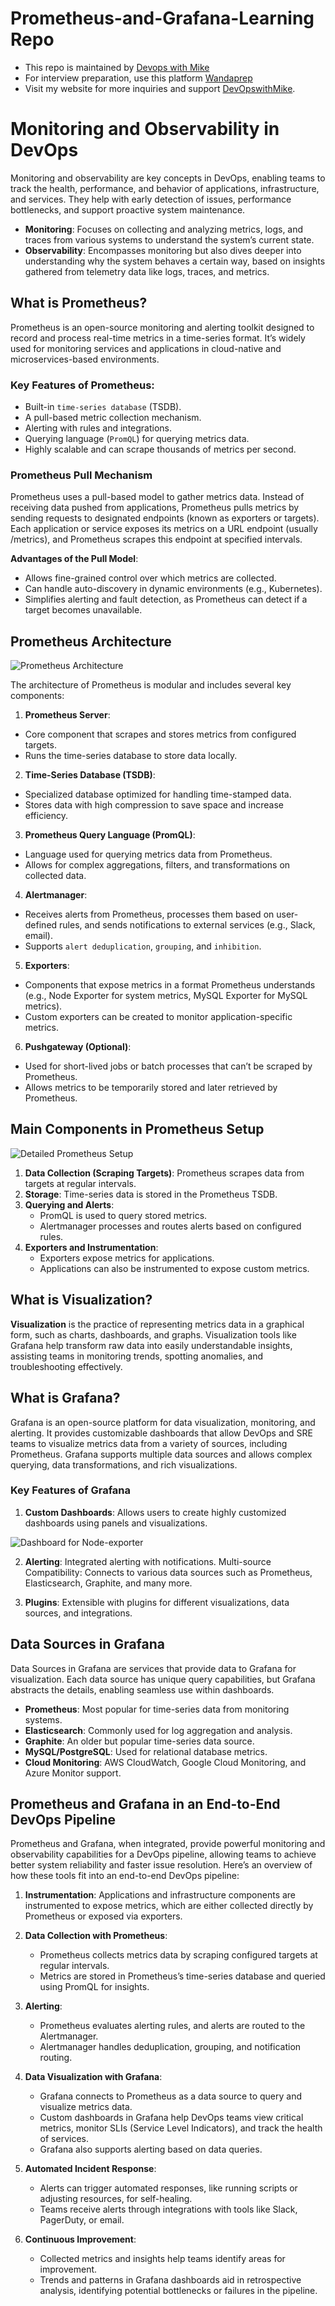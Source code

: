 # Prometheus-and-Grafana-Learning Repo
- This repo is maintained by [Devops with Mike](https://www.youtube.com/@DevOpsWithMike0/videos/)
- For interview preparation, use this platform [Wandaprep](http://www.wandaprep.com/)
- Visit my website for more inquiries and support [DevOpswithMike](https://devopswithmike.tech/).


# Monitoring and Observability in DevOps
Monitoring and observability are key concepts in DevOps, enabling teams to track the health, performance, and behavior of applications, infrastructure, and services. They help with early detection of issues, performance bottlenecks, and support proactive system maintenance.

- **Monitoring**: Focuses on collecting and analyzing metrics, logs, and traces from various systems to understand the system’s current state.
- **Observability**: Encompasses monitoring but also dives deeper into understanding why the system behaves a certain way, based on insights gathered from telemetry data like logs, traces, and metrics.

## What is Prometheus?
Prometheus is an open-source monitoring and alerting toolkit designed to record and process real-time metrics in a time-series format. It’s widely used for monitoring services and applications in cloud-native and microservices-based environments.

### Key Features of Prometheus:

* Built-in `time-series database` (TSDB).
* A pull-based metric collection mechanism.
* Alerting with rules and integrations.
* Querying language (`PromQL`) for querying metrics data.
* Highly scalable and can scrape thousands of metrics per second.

### Prometheus Pull Mechanism
Prometheus uses a pull-based model to gather metrics data. Instead of receiving data pushed from applications, Prometheus pulls metrics by sending requests to designated endpoints (known as exporters or targets). Each application or service exposes its metrics on a URL endpoint (usually /metrics), and Prometheus scrapes this endpoint at specified intervals.

**Advantages of the Pull Model**:
* Allows fine-grained control over which metrics are collected.
* Can handle auto-discovery in dynamic environments (e.g., Kubernetes).
* Simplifies alerting and fault detection, as Prometheus can detect if a target becomes unavailable.

## Prometheus Architecture

![Prometheus Architecture](https://samirbehara.com/wp-content/uploads/2019/05/prometheus-architecture.png)

The architecture of Prometheus is modular and includes several key components:

1.  **Prometheus Server**:
- Core component that scrapes and stores metrics from configured targets.
- Runs the time-series database to store data locally.

2. **Time-Series Database (TSDB)**:
- Specialized database optimized for handling time-stamped data.
- Stores data with high compression to save space and increase efficiency.

3. **Prometheus Query Language (PromQL)**:
- Language used for querying metrics data from Prometheus.
- Allows for complex aggregations, filters, and transformations on collected data.

4. **Alertmanager**:
- Receives alerts from Prometheus, processes them based on user-defined rules, and sends notifications to external services (e.g., Slack, email).
- Supports `alert deduplication`, `grouping`, and `inhibition`.

5. **Exporters**:
- Components that expose metrics in a format Prometheus understands (e.g., Node Exporter for system metrics, MySQL Exporter for MySQL metrics).
- Custom exporters can be created to monitor application-specific metrics.

6. **Pushgateway (Optional)**:
- Used for short-lived jobs or batch processes that can’t be scraped by Prometheus.
- Allows metrics to be temporarily stored and later retrieved by Prometheus.

## Main Components in Prometheus Setup

![Detailed Prometheus Setup](https://chronosphere.io/wp-content/uploads/2023/11/Prometheus-Architecture-1.png)

1. **Data Collection (Scraping Targets)**: Prometheus scrapes data from targets at regular intervals.
2. **Storage**: Time-series data is stored in the Prometheus TSDB.
3. **Querying and Alerts**:
    - PromQL is used to query stored metrics.
    - Alertmanager processes and routes alerts based on configured rules.
4. **Exporters and Instrumentation**:
    - Exporters expose metrics for applications.
    - Applications can also be instrumented to expose custom metrics.

## What is Visualization?
**Visualization** is the practice of representing metrics data in a graphical form, such as charts, dashboards, and graphs. Visualization tools like Grafana help transform raw data into easily understandable insights, assisting teams in monitoring trends, spotting anomalies, and troubleshooting effectively.

## What is Grafana?
Grafana is an open-source platform for data visualization, monitoring, and alerting. It provides customizable dashboards that allow DevOps and SRE teams to visualize metrics data from a variety of sources, including Prometheus. Grafana supports multiple data sources and allows complex querying, data transformations, and rich visualizations.

### Key Features of Grafana
1. **Custom Dashboards**: Allows users to create highly customized dashboards using panels and visualizations.

![Dashboard for Node-exporter](https://grafana.com/grafana/dashboards/11074-node-exporter-for-prometheus-dashboard-en-v20201010/)

2. **Alerting**: Integrated alerting with notifications.
Multi-source Compatibility: Connects to various data sources such as Prometheus, Elasticsearch, Graphite, and many more.

3. **Plugins**: Extensible with plugins for different visualizations, data sources, and integrations.

## Data Sources in Grafana
Data Sources in Grafana are services that provide data to Grafana for visualization. Each data source has unique query capabilities, but Grafana abstracts the details, enabling seamless use within dashboards.
- **Prometheus**: Most popular for time-series data from monitoring systems.
- **Elasticsearch**: Commonly used for log aggregation and analysis.
- **Graphite**: An older but popular time-series data source.
- **MySQL/PostgreSQL**: Used for relational database metrics.
- **Cloud Monitoring**: AWS CloudWatch, Google Cloud Monitoring, and Azure Monitor support.

## Prometheus and Grafana in an End-to-End DevOps Pipeline
Prometheus and Grafana, when integrated, provide powerful monitoring and observability capabilities for a DevOps pipeline, allowing teams to achieve better system reliability and faster issue resolution. Here’s an overview of how these tools fit into an end-to-end DevOps pipeline:

1. **Instrumentation**: Applications and infrastructure components are instrumented to expose metrics, which are either collected directly by Prometheus or exposed via exporters.

2. **Data Collection with Prometheus**:
    - Prometheus collects metrics data by scraping configured targets at regular intervals.
    - Metrics are stored in Prometheus’s time-series database and queried using PromQL for insights.

3. **Alerting**:    
    - Prometheus evaluates alerting rules, and alerts are routed to the Alertmanager.
    - Alertmanager handles deduplication, grouping, and notification routing.

4. **Data Visualization with Grafana**:
    - Grafana connects to Prometheus as a data source to query and visualize metrics data.
    - Custom dashboards in Grafana help DevOps teams view critical metrics, monitor SLIs (Service Level Indicators), and track the health of services.
    - Grafana also supports alerting based on data queries.
5. **Automated Incident Response**:
    - Alerts can trigger automated responses, like running scripts or adjusting resources, for self-healing.
    - Teams receive alerts through integrations with tools like Slack, PagerDuty, or email.
6. **Continuous Improvement**:
    - Collected metrics and insights help teams identify areas for improvement.
    - Trends and patterns in Grafana dashboards aid in retrospective analysis, identifying potential bottlenecks or failures in the pipeline.
